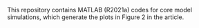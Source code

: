 This repository contains MATLAB (R2021a) codes for core model simulations, which generate the plots in Figure 2 in the article.
